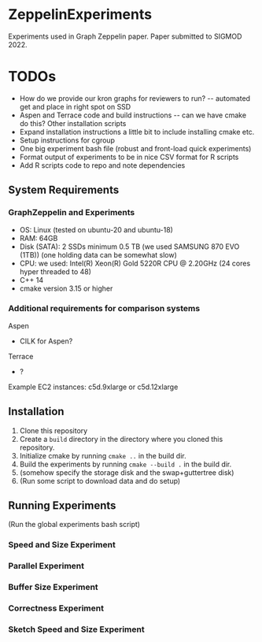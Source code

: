 # ZeppelinExperiments
Experiments used in Graph Zeppelin paper. Paper submitted to SIGMOD 2022.

# TODOs
* How do we provide our kron graphs for reviewers to run? -- automated get and place in right spot on SSD
* Aspen and Terrace code and build instructions -- can we have cmake do this? Other installation scripts
* Expand installation instructions a little bit to include installing cmake etc.
* Setup instructions for cgroup
* One big experiment bash file (robust and front-load quick experiments)
* Format output of experiments to be in nice CSV format for R scripts
* Add R scripts code to repo and note dependencies

## System Requirements
### GraphZeppelin and Experiments
* OS: Linux (tested on ubuntu-20 and ubuntu-18)
* RAM: 64GB
* Disk (SATA): 2 SSDs minimum 0.5 TB (we used SAMSUNG 870 EVO (1TB)) (one holding data can be somewhat slow)
* CPU: we used: Intel(R) Xeon(R) Gold 5220R CPU @ 2.20GHz (24 cores hyper threaded to 48)
* C++ 14
* cmake version 3.15 or higher

### Additional requirements for comparison systems
Aspen
* CILK for Aspen?

Terrace
* ?

Example EC2 instances: c5d.9xlarge or c5d.12xlarge

## Installation
1. Clone this repository
2. Create a `build` directory in the directory where you cloned this repository.
3. Initialize cmake by running `cmake ..` in the build dir.
4. Build the experiments by running `cmake --build .` in the build dir.
5. (somehow specify the storage disk and the swap+guttertree disk)
6. (Run some script to download data and do setup)

## Running Experiments
(Run the global experiments bash script)
### Speed and Size Experiment

### Parallel Experiment

### Buffer Size Experiment

### Correctness Experiment

### Sketch Speed and Size Experiment

